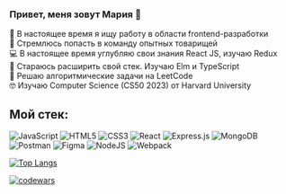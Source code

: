 ### Привет, меня зовут Мария 👋

  🔭 В настоящее время я ищу работу в области frontend-разработки\
  👯 Стремлюсь попасть в команду опытных товарищей\
  :computer: В настоящее время углубляю свои знания React JS, изучаю Redux\
  🌱 Стараюсь расширить свой стек. Изучаю Elm и TypeScript\
  :school_satchel: Решаю алгоритмические задачи на LeetCode\
  :nerd_face: Изучаю Computer Science (CS50 2023) от Harvard University

## Мой стек:
![JavaScript](https://img.shields.io/badge/javascript-%23323330.svg?style=for-the-badge&logo=javascript&logoColor=%23F7DF1E)
![HTML5](https://img.shields.io/badge/html5-%23E34F26.svg?style=for-the-badge&logo=html5&logoColor=white)
![CSS3](https://img.shields.io/badge/css3-%231572B6.svg?style=for-the-badge&logo=css3&logoColor=white)
![React](https://img.shields.io/badge/react-%2320232a.svg?style=for-the-badge&logo=react&logoColor=%2361DAFB)
![Express.js](https://img.shields.io/badge/express.js-%23404d59.svg?style=for-the-badge&logo=express&logoColor=%2361DAFB)
![MongoDB](https://img.shields.io/badge/MongoDB-%234ea94b.svg?style=for-the-badge&logo=mongodb&logoColor=white)
![Postman](https://img.shields.io/badge/Postman-FF6C37?style=for-the-badge&logo=postman&logoColor=white)
![Figma](https://img.shields.io/badge/figma-%23F24E1E.svg?style=for-the-badge&logo=figma&logoColor=white)
![NodeJS](https://img.shields.io/badge/node.js-6DA55F?style=for-the-badge&logo=node.js&logoColor=white)
![Webpack](https://img.shields.io/badge/webpack-%238DD6F9.svg?style=for-the-badge&logo=webpack&logoColor=black)

[![Top Langs](https://github-readme-stats.vercel.app/api/top-langs/?username=mariaspiiish&layout=compact)](https://github.com/mariaspiiish/github-readme-stats)

[![codewars](https://www.codewars.com/users/MariaSpiiish/badges/small)](https://www.codewars.com/users/MariaSpiiish) 
